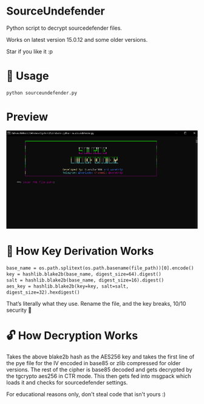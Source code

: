 # SourceUndefender
Python script to decrypt sourcedefender files.

Works on latest version 15.0.12 and some older versions.

Star if you like it :p

# 🧷 Usage
```
python sourceundefender.py
```
# Preview
<div align="center">
  <img src="cli.png" alt="slice" title="slice">
</div>


# 🔑 How Key Derivation Works
```
base_name = os.path.splitext(os.path.basename(file_path))[0].encode()
key = hashlib.blake2b(base_name, digest_size=64).digest()
salt = hashlib.blake2b(base_name, digest_size=16).digest()
aes_key = hashlib.blake2b(key=key, salt=salt, digest_size=32).hexdigest()
```
That’s literally what they use.
Rename the file, and the key breaks, 10/10 security 🥴

# 🔓 How Decryption Works

Takes the above blake2b hash as the AES256 key and takes the first line of the pye file for the IV encoded in base85 or zlib compressed for older versions.
The rest of the cipher is base85 decoded and gets decrypted by the tgcrypto aes256 in CTR mode. This then gets fed into msgpack which loads it and checks for sourcedefender settings.

For educational reasons only, don't steal code that isn't yours :)
